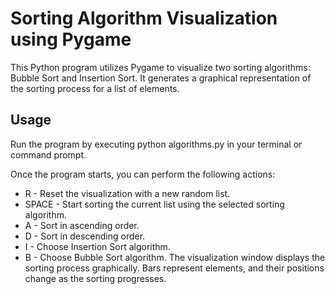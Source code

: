 # Sorting Algorithm Visualization using Pygame

This Python program utilizes Pygame to visualize two sorting algorithms: Bubble Sort and Insertion Sort. It generates a graphical representation of the sorting process for a list of elements.

## Usage
Run the program by executing python algorithms.py in your terminal or command prompt.

Once the program starts, you can perform the following actions:

- R - Reset the visualization with a new random list.
- SPACE - Start sorting the current list using the selected sorting algorithm.
- A - Sort in ascending order.
- D - Sort in descending order.
- I - Choose Insertion Sort algorithm.
- B - Choose Bubble Sort algorithm.
The visualization window displays the sorting process graphically. Bars represent elements, and their positions change as the sorting progresses.